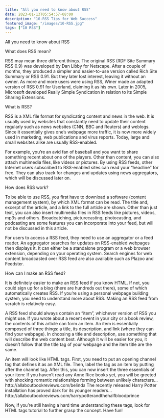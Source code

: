 ```yaml
---
title: "All you need to know about RSS"
date: 2023-01-13T05:54:57-08:00
description: "10-RSS Tips for Web Success"
featured_image: "/images/10-RSS.jpg"
tags: ["10 RSS"]
---
```


All you need to know about RSS

What does RSS mean?

RSS may mean three different things. The original RSS (RDF Site Summary RSS 0.9) was developed by Dan Libby for Netscape. After a couple of months, they produced a simpler and easier-to-use version called Rich Site Summary or RSS 0.91. But they later lost interest, leaving it without an owner. As more and more users were using RSS, Winer made an adapted version of RSS 0.91 for Userland, claiming it as his own. Later in 2005, Microsoft developed Really Simple Syndication in relation to its Simple Sharing Extensions.

What is RSS?

RSS is a XML file format for syndicating content and news in the web. It is usually used by websites that constantly need to update their content regularly such as news websites (CNN, BBC and Reuters) and weblogs. Since it essentially gives one’s webpage more traffic, it is now more widely used in marketing, web publications and virus reports. Today, large and small websites alike are usually RSS-enabled.

For example, you’re an avid fan of baseball and you want to share something recent about one of the players. Other than content, you can also attach multimedia files, like videos or pictures. By using RSS feeds, other Internet users subscribed to RSS-enabled sites can read your “headline” for free. They can also track for changes and updates using news aggregators, which will be discussed later on.

How does RSS work?

To be able to use RSS, you first have to download a software (content management system), by which XML format can be read. The title and, excerpt of the article, and a link to the full article are shown. Other than just text, you can also insert multimedia files in RSS feeds like pictures, videos, mp3s and others. Broadcatching, picturecasting, photocasting, and podcasting are some features you can incorporate into your feed, but will not be discussed in this article.

For users to access a RSS feed, they need to use an aggregator or a feed reader. An aggregator searches for updates on RSS-enabled webpages then displays it. It can either be a standalone program or a web browser extension, depending on your operating system. Search engines for web content broadcasted over RSS feed are also available such as Plazoo and Feedster.

How can I make an RSS feed?

It is definitely easier to make an RSS feed if you know HTML. If not, you could sign up for a blog (there are hundreds out there), some of which automatically creates RSS. If you’re using a personal webpage building system, you need to understand more about RSS. Making an RSS feed from scratch is relatively easy. 

A RSS feed should always contain an “item”, whichever version of RSS you might use. If you wrote about a recent event in your city or a book review, the contents of this article can form an item. An item is essentially composed of three things: a title, its description, and link (where they can find your webpage). In choosing a title and description, use something that will describe the web content best. Although it will be easier for you, it doesn’t follow that the title tag of your webpage and the item title are the same. 

An item will look like HTML tags. First, you need to put an opening channel tag that defines it as an XML file. Then, label the tag as an item by putting <item> after the channel tag. After this, you can now insert the three essentials of your item: <title>, <description>, and <link>. Just like HTML, we need to close the tag by writing </channel> and </rss> at the bottom. 

An RSS feed that contains multiple tags looks like this:

<?xml version="1.0"?> 
<rss version="2.0">

<channel>

<item>
<title>Anne Rice’s Belinda: A Book Review</title>
<description> If you haven’t read any Anne Rice books yet, you will be greeted with shocking romantic relationships forming between unlikely characters… </description>
<link> http://allaboutbookreviews.com/belinda </link>

<item>
<title>Harry Potter IV: Darker with More Deaths</title>
<description> The recently released Harry Potter installation has proved dark for its younger readers…</description>
<link> http://allaboutbookreviews.com/harrypotterandthehalfbloodprince </link>

</channel>

</rss>


Now, if you’re still having a hard time understanding these tags, look for HTML tags tutorial to further grasp the concept. Have fun!

